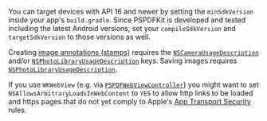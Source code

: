 You can target devices with API 16 and newer by setting the `minSdkVersion` inside your app's `build.gradle`. Since PSPDFKit is developed and tested including the latest Android versions, set your `compileSdkVersion` and `targetSdkVersion` to those versions as well.

Creating [image annotations (stamps)](#) requires the [`NSCameraUsageDescription`](#) and/or [`NSPhotoLibraryUsageDescription`](#) keys. Saving images requires [`NSPhotoLibraryUsageDescription`](#).

If you use `WKWebView` (e.g. via [`PSPDFWebViewController`](#)) you might want to set `NSAllowsArbitraryLoadsInWebContent` to `YES` to allow http links to be loaded and https pages that do not yet comply to Apple's [App Transport Security](#) rules.
